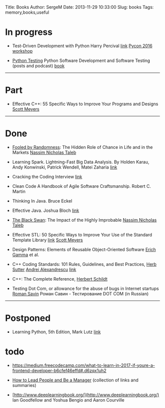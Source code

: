 Title: Books
Author: SergeM
Date: 2013-11-29 10:33:00
Slug: books
Tags: memory,books,useful


# In progress

* Test-Driven Development with Python Harry Percival [link](http://chimera.labs.oreilly.com/books/1234000000754/index.html)
    [Pycon 2016 workshop](https://www.youtube.com/watch?v=6zQAu23bKF8)

* [Python Testing](http://pythontesting.net/start-here/) Python Software Development and Software Testing (posts and podcast)
[book](http://pythontesting.net/books/python-testing-ebook/)


---------------------------------------
# Part

* Effective C++: 55 Specific Ways to Improve Your Programs and Designs
  [Scott Meyers](http://www.amazon.com/Scott-Meyers/e/B004BBEYYW/ref=ntt_athr_dp_pel_1/187-8730935-9729112)

---------------------------------------
# Done
* [Fooled by Randomness](http://en.wikipedia.org/wiki/Fooled_by_Randomness): The Hidden Role of Chance in Life and in the Markets
    [Nassim Nicholas Taleb](http://en.wikipedia.org/wiki/Nassim_Nicholas_Taleb)


* Learning Spark. Lightning-Fast Big Data Analysis. By Holden Karau, Andy Konwinski, Patrick Wendell, Matei Zaharia [link](http://shop.oreilly.com/product/0636920028512.do)

* Cracking the Coding Interview [link](https://www.amazon.co.uk/Cracking-Coding-Interview-Fourth-Laakmann/dp/145157827X)

* Clean Code A Handbook of Agile Software Craftsmanship. Robert C. Martin

* Thinking In Java. Bruce Eckel

* Effective Java. Joshua Bloch [link](https://www.amazon.com/Effective-Java-2nd-Joshua-Bloch/dp/0321356683)

* [The Black Swan](http://en.wikipedia.org/wiki/The_Black_Swan_(2007_book)): The Impact of the Highly Improbable
    [Nassim Nicholas Taleb](http://en.wikipedia.org/wiki/Nassim_Nicholas_Taleb)

* Effective STL: 50 Specific Ways to Improve Your Use of the Standard Template Library
    [link](http://www.amazon.com/Effective-STL-Specific-Standard-Template/dp/0201749629)
    [Scott Meyers](http://www.amazon.com/Scott-Meyers/e/B004BBEYYW/ref=ntt_athr_dp_pel_1)

* Design Patterns: Elements of Reusable Object-Oriented Software
    [Erich Gamma](https://www.google.ru/search?newwindow=1&amp;espv=210&amp;es_sm=93&amp;biw=1920&amp;bih=956&amp;q=erich+gamma&amp;stick=H4sIAAAAAAAAAGOovnz8BQMDgykHnxCHfq6-QZKRYYESJ4hlXJyUlqslk51spZ-Un5-tX16UWVKSmhdfnl-UbZVYWpKRX8QTXmnKMvXcmuO9U6_Y7ihrvr2n4RYAiPdgLVIAAAA&amp;sa=X&amp;ei=4jSYUvvyBqbK4ATSq4G4Cw&amp;ved=0CKoBEJsTKAIwDw) et al.

* C++ Coding Standards: 101 Rules, Guidelines, and Best Practices,
    [Herb Sutter](http://www.amazon.com/Herb-Sutter/e/B001ILHLCK/ref=ntt_athr_dp_pel_1/176-6402064-0012436)
    [Andrei Alexandrescu](http://www.amazon.com/Andrei-Alexandrescu/e/B001ILKI7K/ref=ntt_athr_dp_pel_2/176-6402064-0012436)
    [link](http://www.amazon.com/Coding-Standards-Rules-Guidelines-Practices/dp/0321113586#)

* C++: The Complete Reference, [Herbert Schildt](http://www.amazon.com/Herbert-Schildt/e/B001H6PSMG/ref=ntt_athr_dp_pel_1)

* Testing Dot Com, or allowance for the abuse of bugs in Internet startups
    [Roman Savin](http://www.amazon.co.uk/s/ref=ntt_athr_dp_sr_1?_encoding=UTF8&amp;field-author=Savin%20R.&amp;search-alias=books-uk&amp;sort=relevancerank)
    Роман Савин - Тестирование DOT COM (in Russian)


------------------------------------------

# Postponed


* Learning Python, 5th Edition, Mark Lutz
  [link](http://shop.oreilly.com/product/0636920028154.do#tab_04_0)
  
  
  
# todo

* https://medium.freecodecamp.com/what-to-learn-in-2017-if-youre-a-frontend-developer-b6cfef46effd#.d6zqx1uh2

* [How to Lead People and Be a Manager](https://docs.google.com/document/d/1R1O0OEsQpZcBcLheRlomDrmR2tyEpdRNFnjbLALmbH4/edit#) (collection of links and summaries)
 
* [http://www.deeplearningbook.org/](http://www.deeplearningbook.org/) Ian Goodfellow and Yoshua Bengio and Aaron Courville

